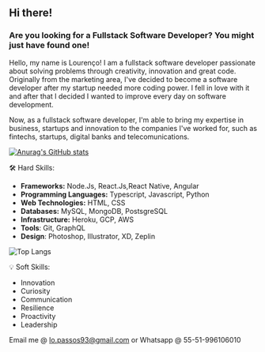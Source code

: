 ## Hi there!

### Are you looking for a Fullstack Software Developer? You might just have found one!

Hello, my name is Lourenço! I am a fullstack software developer passionate about solving problems through creativity, innovation and great code. Originally from the marketing area, I've decided to become a software developer after my startup needed more coding power. I fell in love with it and after that I decided I wanted to improve every day on software development. 

Now, as a fullstack software developer, I'm able to bring my expertise in business, startups and innovation to the companies I've worked for, such as fintechs, startups, digital banks and telecomunications.

[![Anurag's GitHub stats](https://github-readme-stats.vercel.app/api?username=lourencopassos)](https://github.com/anuraghazra/github-readme-stats)

🛠️ Hard Skills:
 * **Frameworks:** Node.Js, React.Js,React Native, Angular
 * **Programming Languages:** Typescript, Javascript, Python
 * **Web Technologies:** HTML, CSS
 * **Databases:** MySQL, MongoDB, PostsgreSQL
 * **Infrastructure:** Heroku, GCP, AWS
 * **Tools**: Git, GraphQL
 * **Design**: Photoshop, Illustrator, XD, Zeplin

![Top Langs](https://github-readme-stats.vercel.app/api/top-langs/?username=lourencopassos)

  💡 Soft Skills:
  * Innovation
  * Curiosity
  * Communication
  * Resilience
  * Proactivity
  * Leadership

Email me @ lo.passos93@gmail.com or Whatsapp @ 55-51-996106010
